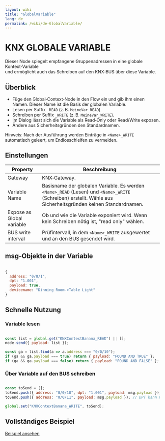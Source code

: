 ```yaml
---
layout: wiki
title: "GlobalVariable"
lang: de
permalink: /wiki/de-GlobalVariable/
---
```

# KNX GLOBALE VARIABLE

Dieser Node spiegelt empfangene Gruppenadressen in eine globale Kontext‑Variable\
und ermöglicht auch das Schreiben auf den KNX‑BUS über diese Variable.

## Überblick

- Füge den Global‑Context‑Node in den Flow ein und gib ihm einen Namen. Dieser Name ist die Basis der globalen Variable.
- Lesen per Suffix `_READ` (z. B. `MeineVar_READ`).
- Schreiben per Suffix `_WRITE` (z. B. `MeineVar_WRITE`).
- Im Dialog lässt sich die Variable als Read‑Only oder Read/Write exposen.
- Ändere aus Sicherheitsgründen den Standardnamen.

Hinweis: Nach der Ausführung werden Einträge in `<Name>_WRITE` automatisch geleert, um Endlosschleifen zu vermeiden.

## Einstellungen

| Property | Beschreibung |
|--|--|
| Gateway | KNX‑Gateway. |
| Variable Name | Basisname der globalen Variable. Es werden `<Name>_READ` (Lesen) und `<Name>_WRITE` (Schreiben) erstellt. Wähle aus Sicherheitsgründen keinen Standardnamen. |
| Expose as Global variable | Ob und wie die Variable exponiert wird. Wenn kein Schreiben nötig ist, "read only" wählen. |
| BUS write interval | Prüfintervall, in dem `<Name>_WRITE` ausgewertet und an den BUS gesendet wird. |

## msg‑Objekte in der Variable

```javascript

{
  address: "0/0/1",
  dpt: "1.001",
  payload: true,
  devicename: "Dinning Room->Table Light"
}
```

## Schnelle Nutzung

### Variable lesen

```javascript

const list = global.get("KNXContextBanana_READ") || [];
node.send({ payload: list });

const ga = list.find(a => a.address === "0/0/10");
if (ga && ga.payload === true) return { payload: "FOUND AND TRUE" };
if (ga && ga.payload === false) return { payload: "FOUND AND FALSE" };
```

### Über Variable auf den BUS schreiben

```javascript

const toSend = [];
toSend.push({ address: "0/0/10", dpt: "1.001", payload: msg.payload });
toSend.push({ address: "0/0/11", payload: msg.payload }); // DPT kann mit ETS‑Import entfallen

global.set("KNXContextBanana_WRITE", toSend);
```

## Vollständiges Beispiel

<a href="https://supergiovane.github.io/node-red-contrib-knx-ultimate/wiki/SampleGlobalContextNode" target="_blank"><i class="fa fa-info-circle"></i> Beispiel ansehen</a>
